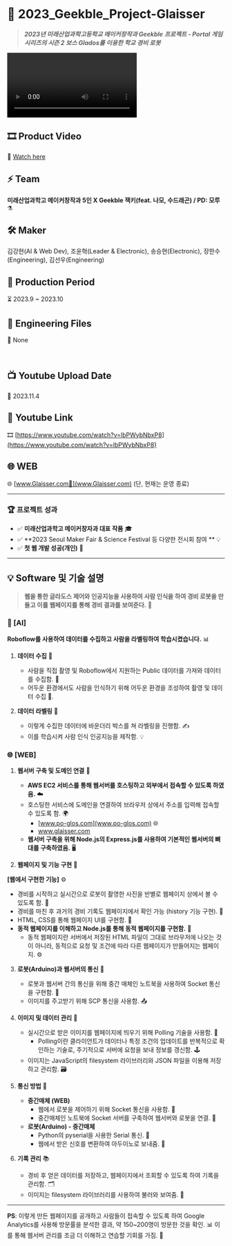 
# 🚨 2023_Geekble_Project-Glaisser

> ***2023년 미래산업과학고등학교 메이커창작과 Geekble 프로젝트 - Portal 게임 시리즈의 시즌 2 보스 Glados를 이용한 학교 경비 로봇***

<video src="https://github.com/hyun0810d/2023_Geekble_Project-Glaisser/assets/84117112/fdaa14c3-3bab-4185-89e1-f17258067645"></video>

## 🎞 Product Video
🔗 [Watch here](https://youtube.com/shorts/zjXd_HjklBY?feature=share) 

## ⚡ Team
**미래산업과학고 메이커창작과 5인 X Geekble 잭키(feat. 나모, 수드래곤) / PD: 모루** ⚗

## 🛠️ Maker
김강현(AI & Web Dev), 조윤혁(Leader & Electronic), 송승현(Electronic), 장한수(Engineering), 김선우(Engineering) 

## 📅 Production Period
⏳ 2023.9 ~ 2023.10

## 📂 Engineering Files
📁 None

<br>

## 📺 Youtube Upload Date
📆 2023.11.4

## 🎥 Youtube Link
🎞 [https://www.youtube.com/watch?v=lbPWybNbxP8](https://www.youtube.com/watch?v=lbPWybNbxP8)

## 🌐 WEB
🌐 [www.Glaisser.com🔗](www.Glaisser.com) (단, 현재는 운영 종료)

---

### 🏆 프로젝트 성과
- ✅ **미래산업과학고 메이커창자과 대표 작품** 🎓
- ✅ **2023 Seoul Maker Fair & Science Festival 등 다양한 전시회 참여 ** 💡
- ✅ **첫 웹 개발 성공(개인)** 🎯
  
---

## 💡 Software 및 기술 설명

> **웹을 통한 글라도스 제어와 인공지능을 사용하여 사람 인식을 하여 경비 로봇을 만들고 이를 웹페이지를 통해 경비 결과를 보여준다.** 👀

### 🤖 [AI]

**Roboflow를 사용하여 데이터를 수집하고 사람을 라벨링하여 학습시켰습니다.** 📊

1. **데이터 수집** 📸
   - 사람을 직접 촬영 및 Roboflow에서 지원하는 Public 데이터를 가져와 데이터를 수집함. 🌙
   - 어두운 환경에서도 사람을 인식하기 위해 어두운 환경을 조성하여 촬영 및 데이터 수집 🔦.

2. **데이터 라벨링** 📝
   - 이렇게 수집한 데이터에 바운더리 박스를 쳐 라벨링을 진행함. ✍️
   - 이를 학습시켜 사람 인식 인공지능을 제작함. 💡

### 🌐 [WEB]

1. **웹서버 구축 및 도메인 연결** 🔗
   - **AWS EC2 서비스를 통해 웹서버를 호스팅하고 외부에서 접속할 수 있도록 하였음.** ☁️
   - 호스팅한 서비스에 도메인을 연결하여 브라우저 상에서 주소를 입력해 접속할 수 있도록 함. 🌍
     - [www.po-glos.com](www.po-glos.com) 🌐
     - www.glaisser.com
   - **웹서버 구축을 위해 Node.js의 Express.js를 사용하여 기본적인 웹서버의 뼈대를 구축하였음.** 🖥️

2. **웹페이지 및 기능 구현** 📑

**[웹에서 구현한 기능]** ⚙️
   - 경비를 시작하고 실시간으로 로봇이 촬영한 사진을 반별로 웹페이지 상에서 볼 수 있도록 함. 📸
   - 경비를 마친 후 과거의 경비 기록도 웹페이지에서 확인 가능 (history 기능 구현). 📜
   - HTML, CSS를 통해 웹페이지 UI를 구현함. 🎨
   - **동적 웹페이지를 이해하고 Node.js를 통해 동적 웹페이지를 구현함.** 🔄
     - 동적 웹페이지란 서버에서 저장된 HTML 파일이 그대로 브라우저에 나오는 것이 아니라, 동적으로 요청 및 조건에 따라 다른 웹페이지가 만들어지는 웹페이지. ⚙️

3. **로봇(Arduino)과 웹서버의 통신** 🔌
   - 로봇과 웹서버 간의 통신을 위해 중간 매체인 노트북을 사용하여 Socket 통신을 구현함. 🔐
   - 이미지를 주고받기 위해 SCP 통신을 사용함. 📤

4. **이미지 및 데이터 관리** 💾
   - 실시간으로 받은 이미지를 웹페이지에 띄우기 위해 Polling 기술을 사용함. 🔄
     - Polling이란 클라이언트가 데이터나 특정 조건의 업데이트를 반복적으로 확인하는 기술로, 주기적으로 서버에 요청을 보내 정보를 갱신함. 🕹️
   - 이미지는 JavaScript의 filesystem 라이브러리와 JSON 파일을 이용해 저장하고 관리함. 🗃️

5. **통신 방법** 📡
   - **중간매체 (WEB)** 
     - 웹에서 로봇을 제어하기 위해 Socket 통신을 사용함. 🔌
     - 중간매체인 노트북에 Socket 서버를 구축하여 웹서버와 로봇을 연결. 🔗
   - **로봇(Arduino) - 중간매체** 
     - Python의 pyserial을 사용한 Serial 통신. 📡
     - 웹에서 받은 신호를 변환하여 아두이노로 보내줌. 🔄

6. **기록 관리** 📚
   - 경비 후 얻은 데이터를 저장하고, 웹페이지에서 조회할 수 있도록 하여 기록을 관리함. 🗂️
   - 이미지는 filesystem 라이브러리를 사용하여 불러와 보여줌. 📂

---

**PS**: 이렇게 만든 웹페이지를 공개하고 사람들이 접속할 수 있도록 하여 Google Analytics를 사용해 방문률을 분석한 결과, 약 150~200명이 방문한 것을 확인. 📊 이를 통해 웹서버 관리를 조금 더 이해하고 연습할 기회를 가짐. 🎯
